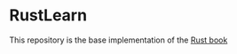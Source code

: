 # RustLearn
This repository is the base implementation of the [Rust book](https://doc.rust-lang.org/book/title-page.html) 


